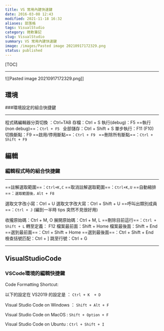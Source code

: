 ```yaml
---
title: VS 常用內建快速鍵
date: 2016-03-08 12:43
modified: 2021-11-18 16:32
aliases: 部落格 
tags: VisualStudio
category: 微軟筆記
slug: VisualStudio
summary: VS 常用內建快速鍵
image: /images/Pasted image 20210917172329.png
status: published
---
```


[TOC]

---

![[Pasted image 20210917172329.png]]



## 環境 
###環境設定的組合快捷鍵


---


程式碼編輯器分頁切換 ：Ctrl+TAB 
存檔：Ctrl + S 
執行(debug)：F5
==執行(non debug)==：`Ctrl + F5 `
全部儲存：Ctrl + Shift + S 
 單步執行：F11 (F10) 
切換斷點：F9 
==啟用/停用斷點==：`Ctrl + F9 `
==刪除所有斷點==：`Ctrl + Shift + F9 `

 
 
 
 

## 編輯
### 編輯程式時的組合快捷鍵
---

==註解選取範圍==：`Ctrl+K,C` 
==取消註解選取範圍==：`Ctrl+K,U`
 ==自動縮排==：`選取範圍後，Alt + F8`

選取文字改小寫：Ctrl + U 
選取文字改大寫：Ctrl + Shift + U 
==呼叫出類別成員==：`Ctrl + J`
(編到一半時 tips 突然不見很好用) 

收攏原始碼：Ctrl + M, O 
展開原始碼：Ctrl + M, L 
==刪除目前這行==：`Ctrl + Shift + L`
轉至定義： F12 
檔案最前面：Shift + Home 
檔案最後面：Shift + End 
==選到最前面==：Ctrl + Shift + Home 
==選到最後面==：Ctrl + Shift + End 
檢查括號匹配：Ctrl + ] 
跳至行號：Ctrl + G 

---



## VisualStudioCode
### VSCode環境的編輯快捷鍵


Code Formatting Shortcut:

以下的設定在 VS2019 的設定是 ： `Ctrl + K  + D`

Visual Studio Code on Windows ： `Shift + Alt + F`

Visual Studio Code on MacOS : `Shift + Option + F`

Visual Studio Code on Ubuntu : `Ctrl + Shift + I`
